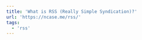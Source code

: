 ```yaml
---
title: 'What is RSS (Really Simple Syndication)?'
url: 'https://ncase.me/rss/'
tags:
  - 'rss'
---
```

